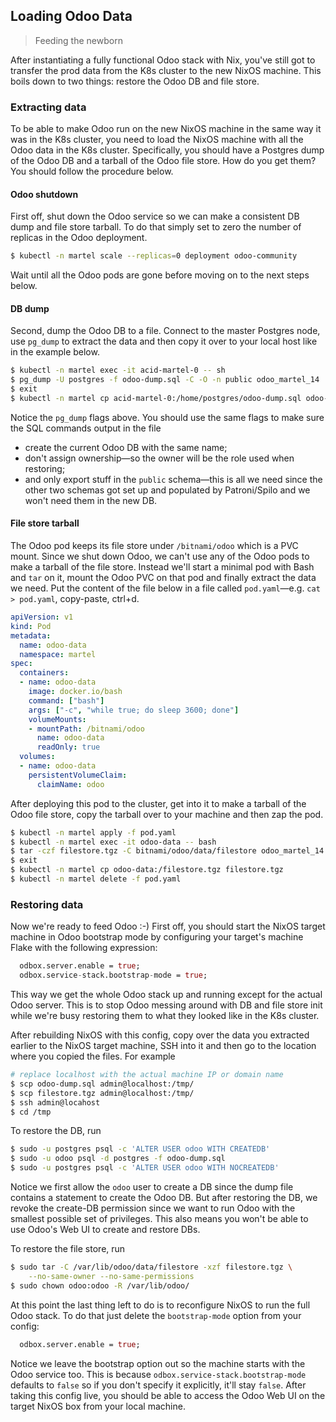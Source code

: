 Loading Odoo Data
-----------------
> Feeding the newborn

After instantiating a fully functional Odoo stack with Nix, you've
still got to transfer the prod data from the K8s cluster to the new
NixOS machine. This boils down to two things: restore the Odoo DB
and file store.


### Extracting data

To be able to make Odoo run on the new NixOS machine in the same way
it was in the K8s cluster, you need to load the NixOS machine with
all the Odoo data in the K8s cluster. Specifically, you should have
a Postgres dump of the Odoo DB and a tarball of the Odoo file store.
How do you get them? You should follow the procedure below.

#### Odoo shutdown
First off, shut down the Odoo service so we can make a consistent
DB dump and file store tarball. To do that simply set to zero the
number of replicas in the Odoo deployment.

```bash
$ kubectl -n martel scale --replicas=0 deployment odoo-community
```

Wait until all the Odoo pods are gone before moving on to the next
steps below.

#### DB dump
Second, dump the Odoo DB to a file. Connect to the master Postgres
node, use `pg_dump` to extract the data and then copy it over to
your local host like in the example below.

```bash
$ kubectl -n martel exec -it acid-martel-0 -- sh
$ pg_dump -U postgres -f odoo-dump.sql -C -O -n public odoo_martel_14
$ exit
$ kubectl -n martel cp acid-martel-0:/home/postgres/odoo-dump.sql odoo-dump.sql
```

Notice the `pg_dump` flags above. You should use the same flags to
make sure the SQL commands output in the file
- create the current Odoo DB with the same name;
- don't assign ownership—so the owner will be the role used when
  restoring;
- and only export stuff in the `public` schema—this is all we need
  since the other two schemas got set up and populated by Patroni/Spilo
  and we won't need them in the new DB.

#### File store tarball
The Odoo pod keeps its file store under `/bitnami/odoo` which is a
PVC mount. Since we shut down Odoo, we can't use any of the Odoo pods
to make a tarball of the file store. Instead we'll start a minimal
pod with Bash and `tar` on it, mount the Odoo PVC on that pod and
finally extract the data we need. Put the content of the file below
in a file called `pod.yaml`—e.g. `cat > pod.yaml`, copy-paste, ctrl+d.

```yaml
apiVersion: v1
kind: Pod
metadata:
  name: odoo-data
  namespace: martel
spec:
  containers:
  - name: odoo-data
    image: docker.io/bash
    command: ["bash"]
    args: ["-c", "while true; do sleep 3600; done"]
    volumeMounts:
    - mountPath: /bitnami/odoo
      name: odoo-data
      readOnly: true
  volumes:
  - name: odoo-data
    persistentVolumeClaim:
      claimName: odoo
```

After deploying this pod to the cluster, get into it to make a tarball
of the Odoo file store, copy the tarball over to your machine and then
zap the pod.

```bash
$ kubectl -n martel apply -f pod.yaml
$ kubectl -n martel exec -it odoo-data -- bash
$ tar -czf filestore.tgz -C bitnami/odoo/data/filestore odoo_martel_14
$ exit
$ kubectl -n martel cp odoo-data:/filestore.tgz filestore.tgz
$ kubectl -n martel delete -f pod.yaml
```


### Restoring data

Now we're ready to feed Odoo :-) First off, you should start the
NixOS target machine in Odoo bootstrap mode by configuring your
target's machine Flake with the following expression:

```nix
  odbox.server.enable = true;
  odbox.service-stack.bootstrap-mode = true;
```

This way we get the whole Odoo stack up and running except for the
actual Odoo server. This is to stop Odoo messing around with DB and
file store init while we're busy restoring them to what they looked
like in the K8s cluster.

After rebuilding NixOS with this config, copy over the data you extracted
earlier to the NixOS target machine, SSH into it and then go to the
location where you copied the files. For example

```bash
# replace localhost with the actual machine IP or domain name
$ scp odoo-dump.sql admin@localhost:/tmp/
$ scp filestore.tgz admin@localhost:/tmp/
$ ssh admin@locahost
$ cd /tmp
```

To restore the DB, run

```bash
$ sudo -u postgres psql -c 'ALTER USER odoo WITH CREATEDB'
$ sudo -u odoo psql -d postgres -f odoo-dump.sql
$ sudo -u postgres psql -c 'ALTER USER odoo WITH NOCREATEDB'
```

Notice we first allow the `odoo` user to create a DB since the dump
file contains a statement to create the Odoo DB. But after restoring
the DB, we revoke the create-DB permission since we want to run Odoo
with the smallest possible set of privileges. This also means you
won't be able to use Odoo's Web UI to create and restore DBs.

To restore the file store, run

```bash
$ sudo tar -C /var/lib/odoo/data/filestore -xzf filestore.tgz \
    --no-same-owner --no-same-permissions
$ sudo chown odoo:odoo -R /var/lib/odoo/
```

At this point the last thing left to do is to reconfigure NixOS
to run the full Odoo stack. To do that just delete the `bootstrap-mode`
option from your config:

```nix
  odbox.server.enable = true;
```

Notice we leave the bootstrap option out so the machine starts with
the Odoo service too. This is because `odbox.service-stack.bootstrap-mode`
defaults to `false` so if you don't specify it explicitly, it'll
stay `false`.
After taking this config live, you should be able to access the
Odoo Web UI on the target NixOS box from your local machine.
